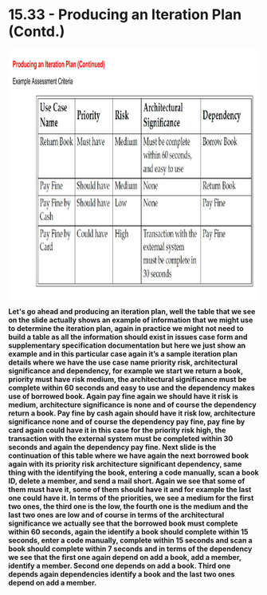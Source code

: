 # 15.33 - Producing an Iteration Plan (Contd.)

<img src="/images/15_33_01.jpg" width="800" height="500">

**Let's go ahead and producing an iteration plan, well the table that we see on the slide actually shows an example of information that we might use to determine the iteration plan, again in practice we might not need to build a table as all the information should exist in issues case form and supplementary specification documentation but here we just show an example and in this particular case again it’s a sample iteration plan details where we have the use case name priority risk, architectural significance and dependency, for example we start we return a book, priority must have risk medium, the architectural significance must be complete within 60 seconds and easy to use and the dependency makes use of borrowed book. Again pay fine again we should have it risk is medium, architecture significance is none and of course the dependency return a book. Pay fine by cash again should have it risk low, architecture significance none and of course the dependency pay fine, pay fine by card again could have it in this case for the priority risk high, the transaction with the external system must be completed within 30 seconds and again the dependency pay fine. Next slide is the continuation of this table where we have again the next borrowed book again with its priority risk architecture significant dependency, same thing with the identifying the book, entering a code manually, scan a book ID, delete a member, and send a mail short. Again we see that some of them must have it, some of them should have it and for example the last one could have it. In terms of the priorities, we see a medium for the first two ones, the third one is the low, the fourth one is the medium and the last two ones are low and of course in terms of the architectural significance we actually see that the borrowed book must complete within 60 seconds, again the identify a book should complete within 15 seconds, enter a code manually, complete within 15 seconds and scan a book should complete within 7 seconds and in terms of the dependency we see that the first one again depend on add a book, add a member, identify a member. Second one depends on add a book. Third one depends again dependencies identify a book and the last two ones depend on add a member.**